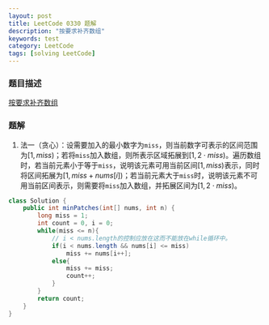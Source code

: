 ```yaml
---
layout: post
title: LeetCode 0330 题解
description: "按要求补齐数组"
keywords: test
category: LeetCode
tags: [solving LeetCode]
---
```


### 题目描述
[按要求补齐数组](https://leetcode-cn.com/problems/patching-array/)

### 题解
1. 法一（贪心）：设需要加入的最小数字为`miss`，则当前数字可表示的区间范围为$[1, miss)$；若将`miss`加入数组，则所表示区域拓展到$[1, 2\cdot miss)$。遍历数组时，若当前元素小于等于`miss`，说明该元素可用当前区间$[1, miss)$表示，同时将区间拓展为$[1, miss+nums[i])$；若当前元素大于`miss`时，说明该元素不可用当前区间表示，则需要将`miss`加入数组，并拓展区间为$[1, 2\cdot miss)$。
```java
class Solution {
    public int minPatches(int[] nums, int n) {
        long miss = 1;
        int count = 0, i = 0;
        while(miss <= n){
            // i < nums.length的控制应放在这而不能放在while循环中。
            if(i < nums.length && nums[i] <= miss)
                miss += nums[i++];
            else{
                miss += miss;
                count++;
            }
        }
        return count;
    }
}
```
